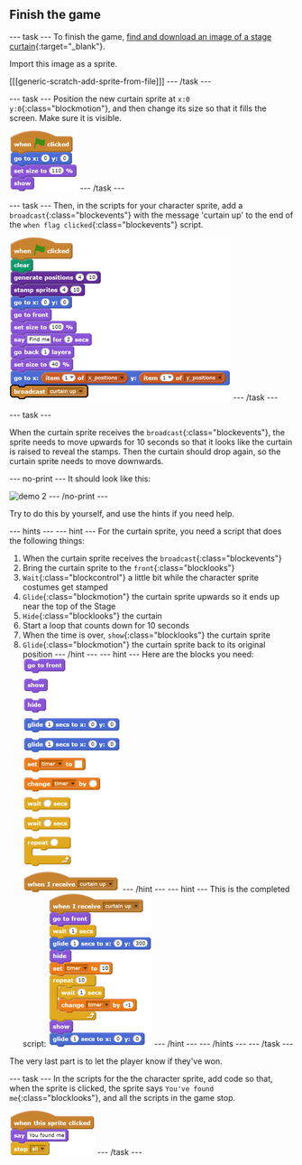 ## Finish the game

--- task ---
To finish the game, [find and download an image of a stage curtain](https://www.google.co.uk/search?q=stage+curtain&source=lnms&tbm=isch&sa=X&ved=0ahUKEwjKg9O1k8_VAhXSL1AKHe1HDMIQ_AUICigB&biw=1362&bih=584){:target="_blank"}.

Import this image as a sprite.

[[[generic-scratch-add-sprite-from-file]]]
--- /task ---

--- task ---
Position the new curtain sprite at `x:0 y:0`{:class="blockmotion"}, and then change its size so that it fills the screen. Make sure it is visible.

![blocks_1546524653_0758364](images/blocks_1546524653_0758364.png)
--- /task ---

--- task ---
Then, in the scripts for your character sprite, add a `broadcast`{:class="blockevents"} with the message 'curtain up' to the end of the `when flag clicked`{:class="blockevents"} script.

![blocks_1546524654_7081025](images/blocks_1546524654_7081025.png)
--- /task ---

--- task ---

When the curtain sprite receives the `broadcast`{:class="blockevents"}, the sprite needs to move upwards for 10 seconds so that it looks like the curtain is raised to reveal the stamps. Then the curtain should drop again, so the curtain sprite needs to move downwards.

--- no-print ---
It should look like this:

![demo 2](images/demo_2.gif)
--- /no-print ---

Try to do this by yourself, and use the hints if you need help.

--- hints --- --- hint ---
For the curtain sprite, you need a script that does the following things:
  1. When the curtain sprite receives the `broadcast`{:class="blockevents"}
  1. Bring the curtain sprite to the `front`{:class="blocklooks"}
  1. `Wait`{:class="blockcontrol"} a little bit while the character sprite costumes get stamped
  1. `Glide`{:class="blockmotion"} the curtain sprite upwards so it ends up near the top of the Stage
  1. `Hide`{:class="blocklooks"} the curtain
  1. Start a loop that counts down for 10 seconds
  1. When the time is over, `show`{:class="blocklooks"} the curtain sprite
  1. `Glide`{:class="blockmotion"} the curtain sprite back to its original position
--- /hint --- --- hint ---
Here are the blocks you need:
![blocks_1546524656_3993578](images/blocks_1546524656_3993578.png)
--- /hint --- --- hint ---
 This is the completed script:
![blocks_1546524658_032193](images/blocks_1546524658_032193.png)
--- /hint --- --- /hints ---
--- /task ---

The very last part is to let the player know if they've won.

--- task ---
In the scripts for the the character sprite, add code so that, when the sprite is clicked, the sprite says `You've found me`{:class="blocklooks"}, and all the scripts in the game stop.
	
![blocks_1546524659_7249045](images/blocks_1546524659_7249045.png)
--- /task ---

